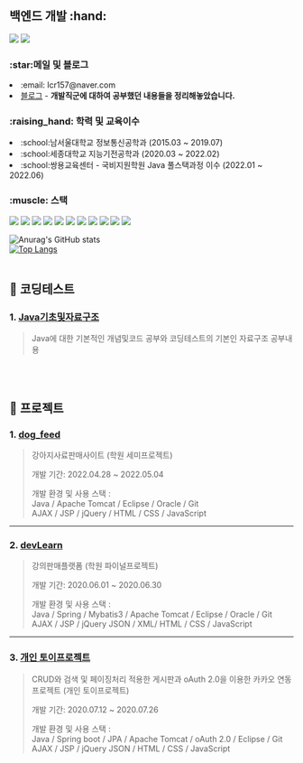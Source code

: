 <h2>백엔드 개발 :hand:</h2>

<a href="https://blog.naver.com/lcr157" target="_blank"><img src="https://img.shields.io/badge/BLOG-green?style=flat-square&logo=naver&logoColor=white"/></a>
<a href="https://www.kaggle.com/chaeryonglim" target="_blank"><img src="https://img.shields.io/badge/Kaggle-blue?style=flat-square&logo=Kaggle&logoColor=white"/></a> <br>

<h3>:star:메일 및 블로그</h3>
<p>
  <li>:email: lcr157@naver.com</li>
  <li><a href="https://blog.naver.com/lcr157" target="_blank">블로그</a> - <b>개발직군에 대하여 공부했던 내용들을 정리해놓았습니다.</b></li>
</p>

<p><h3>:raising_hand: 학력 및 교육이수</h3></p>
<p>
  <li>:school:남서울대학교 정보통신공학과 (2015.03 ~ 2019.07) </li>
  <li>:school:세종대학교 지능기전공학과 (2020.03 ~ 2022.02) </li>
  <li>:school:쌍용교육센터 - 국비지원학원 Java 풀스택과정 이수 (2022.01 ~ 2022.06) </li>
</p>
  
<p><h3>:muscle: 스택</h3></p>
<a href="" target=""><img src="https://img.shields.io/badge/C-red?style=flat-square&logo=C&logoColor=white"/></a>
<a href="" target=""><img src="https://img.shields.io/badge/Java-orange?style=flat-square&logo=J&logoColor=white"/></a>
<a href="" target=""><img src="https://img.shields.io/badge/Spring-yellow?style=flat-square&logo=Spring&logoColor=white"/></a>
<a href="" target=""><img src="https://img.shields.io/badge/SpringBoot-yellow?style=flat-square&logo=Spring&logoColor=white"/></a>
<a href="" traget""><img src="https://img.shields.io/badge/JPA-skyblue?style=flat-square&logo=oracle&logoColor=white"></a>
<a href="" traget""><img src="https://img.shields.io/badge/Oracle-green?style=flat-square&logo=oracle&logoColor=white"></a>
<a href="" traget""><img src="https://img.shields.io/badge/Mybatis-sykblue?style=flat-square&logo=mybatis&logoColor=white"></a>
<a href="" traget""><img src="https://img.shields.io/badge/Javascript-blue?style=flat-square&logo=Javascript&logoColor=white"></a>
<a href="" traget""><img src="https://img.shields.io/badge/Ajax-violet?style=flat-square&logo=Ajax&logoColor=white"></a>
<a href="" traget""><img src="https://img.shields.io/badge/Apachetomcat-A9225C?style=flat-square&logo=apachetomcat&logoColor=white"></a>
<a href="" target=""><img src="https://img.shields.io/badge/GitHub-black?style=flat-square&logo=GitHub&logoColor=white"/></a>
    
![Anurag's GitHub stats](https://github-readme-stats.vercel.app/api?username=lcr157&show_icons=true&theme=dracula)<br>
[![Top Langs](https://github-readme-stats.vercel.app/api/top-langs/?username=lcr157&layout=compact)](https://github.com/anuraghazra/github-readme-stats)
<br><br>

## :pushpin: 코딩테스트
### 1. [Java기초및자료구조](https://github.com/lcr157/Java_BasicAndDataStructer/blob/main/README.md)
>Java에 대한 기본적인 개념및코드 공부와 코딩테스트의 기본인 자료구조 공부내용
>
<br><br>

## :pushpin: 프로젝트
### 1. [dog_feed](https://github.com/lcr157/dogFeed)
>강아지사료판매사이트 (학원 세미프로젝트)  
>
>개발 기간: 2022.04.28 ~ 2022.05.04
>  
>개발 환경 및 사용 스택 : <br>
>Java / Apache Tomcat / Eclipse / Oracle / Git<br>
>AJAX / JSP / jQuery / HTML / CSS / JavaScript
>  

---

### 2. [devLearn](https://github.com/SeongbinChoi/devLearn)
>강의판매플랫폼 (학원 파이널프로젝트)  
>
>개발 기간: 2020.06.01 ~ 2020.06.30  
>  
>개발 환경 및 사용 스택 : <br>
>Java / Spring / Mybatis3 / Apache Tomcat / Eclipse / Oracle / Git<br>
>AJAX / JSP / jQuery JSON / XML/ HTML / CSS / JavaScript
> 

---
### 3. [개인 토이프로젝트](https://github.com/lcr157/CRUD_Board)
>CRUD와 검색 및 페이징처리 적용한 게시판과 oAuth 2.0을 이용한 카카오 연동 프로젝트 (개인 토이프로젝트)
>
>개발 기간: 2020.07.12 ~ 2020.07.26  
>  
>개발 환경 및 사용 스택 : <br>
>Java / Spring boot / JPA / Apache Tomcat / oAuth 2.0 / Eclipse / Git<br>
>AJAX / JSP / jQuery JSON / HTML / CSS / JavaScript
> 
